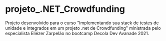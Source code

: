 # projeto_.NET_Crowdfunding

Projeto desenvolvido para o curso "Implementando sua stack de testes de unidade e integrados em um projeto .net de Crowdfunding" ministrada pelo especialista Eliézer Zarpelão no bootcamp Decola Dev Avanade 2021.